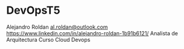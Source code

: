 # DevOpsT5

Alejandro Roldan 
al.roldan@outlook.com 
https://www.linkedin.com/in/alejandro-roldan-1b91b6121/ 
Analista de Arquitectura 
Curso Cloud Devops 
